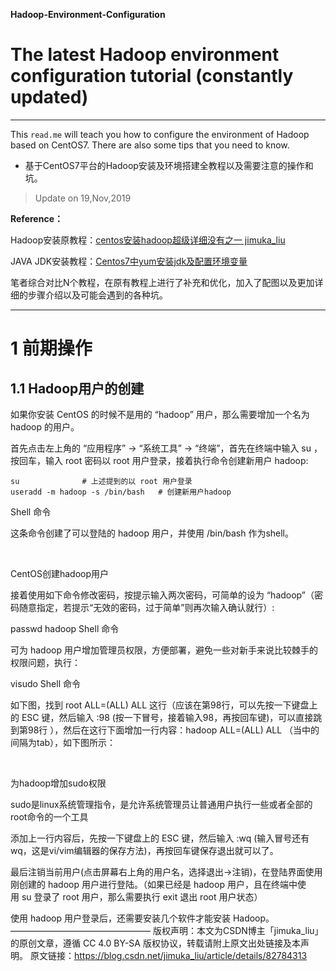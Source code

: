 **Hadoop-Environment-Configuration**
# The latest Hadoop environment configuration tutorial (constantly updated)  
-----
This `read.me` will teach you how to configure the environment of Hadoop based on CentOS7. There are also some tips that you need to know.

- 基于CentOS7平台的Hadoop安装及环境搭建全教程以及需要注意的操作和坑。</font>
>Update on 19,Nov,2019  

**Reference：**

Hadoop安装原教程：[centos安装hadoop超级详细没有之一  jimuka_liu](https://blog.csdn.net/jimuka_liu/article/details/82784313)

JAVA JDK安装教程：[Centos7中yum安装jdk及配置环境变量](https://www.cnblogs.com/52lxl-top/p/9877202.html)

笔者综合对比N个教程，在原有教程上进行了补充和优化，加入了配图以及更加详细的步骤介绍以及可能会遇到的各种坑。

-----
# 1 前期操作
## 1.1 Hadoop用户的创建
如果你安装 CentOS 的时候不是用的 “hadoop” 用户，那么需要增加一个名为 hadoop 的用户。

首先点击左上角的 “应用程序” -> “系统工具” -> “终端”，首先在终端中输入 su ，按回车，输入 root 密码以 root 用户登录，接着执行命令创建新用户 hadoop:
```shell
su              # 上述提到的以 root 用户登录
useradd -m hadoop -s /bin/bash   # 创建新用户hadoop
```
Shell 命令

这条命令创建了可以登陆的 hadoop 用户，并使用 /bin/bash 作为shell。

 

CentOS创建hadoop用户

接着使用如下命令修改密码，按提示输入两次密码，可简单的设为 “hadoop”（密码随意指定，若提示“无效的密码，过于简单”则再次输入确认就行）:

passwd hadoop
Shell 命令

可为 hadoop 用户增加管理员权限，方便部署，避免一些对新手来说比较棘手的权限问题，执行：

visudo
Shell 命令

如下图，找到 root ALL=(ALL) ALL 这行（应该在第98行，可以先按一下键盘上的 ESC 键，然后输入 :98 (按一下冒号，接着输入98，再按回车键)，可以直接跳到第98行 ），然后在这行下面增加一行内容：hadoop ALL=(ALL) ALL （当中的间隔为tab），如下图所示：

 

为hadoop增加sudo权限

sudo是linux系统管理指令，是允许系统管理员让普通用户执行一些或者全部的root命令的一个工具

添加上一行内容后，先按一下键盘上的 ESC 键，然后输入 :wq (输入冒号还有wq，这是vi/vim编辑器的保存方法)，再按回车键保存退出就可以了。

最后注销当前用户(点击屏幕右上角的用户名，选择退出->注销)，在登陆界面使用刚创建的 hadoop 用户进行登陆。（如果已经是 hadoop 用户，且在终端中使用 su 登录了 root 用户，那么需要执行 exit 退出 root 用户状态）

使用 hadoop 用户登录后，还需要安装几个软件才能安装 Hadoop。
————————————————
版权声明：本文为CSDN博主「jimuka_liu」的原创文章，遵循 CC 4.0 BY-SA 版权协议，转载请附上原文出处链接及本声明。
原文链接：https://blog.csdn.net/jimuka_liu/article/details/82784313
